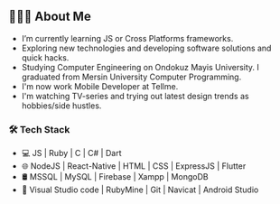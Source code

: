 ## 👨🏻‍💻 About Me

- I’m currently learning JS or Cross Platforms frameworks.
- Exploring new technologies and developing software solutions and quick hacks.
- Studying Computer Engineering on Ondokuz Mayis University. I graduated from Mersin University Computer Programming.
- I'm now work Mobile Developer at Tellme.
- I'm watching TV-series and trying out latest design trends as hobbies/side hustles.

### 🛠 Tech Stack

- 💻 JS | Ruby | C | C# | Dart
- 🌐 NodeJS | React-Native | HTML | CSS | ExpressJS | Flutter
- 🛢 MSSQL | MySQL | Firebase | Xampp | MongoDB
- 🔧 Visual Studio code | RubyMine | Git | Navicat | Android Studio
